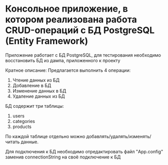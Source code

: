 # Консольное приложение, в котором реализована работа CRUD-операций с БД PostgreSQL (Entity Framework)

Приложение работает с БД PostgreSQL, для тестирования необходимо восстановить БД из дампа, приложенного к проекту

Кратное описание:
Предлагается выполнить 4 операции:
1. Чтение данных из БД
2. Добавление в БД
3. Изменение данных в БД
4. Удаление данных из БД

БД содержит три таблицы:
1. users
2. categories
3. products

По каждой таблице отдельно можно добавлять/удалять/изменять/читать данные.

Для подключения к БД необходимо отредактировать файл "App.config" заменив connectionString на своё подключение к БД
